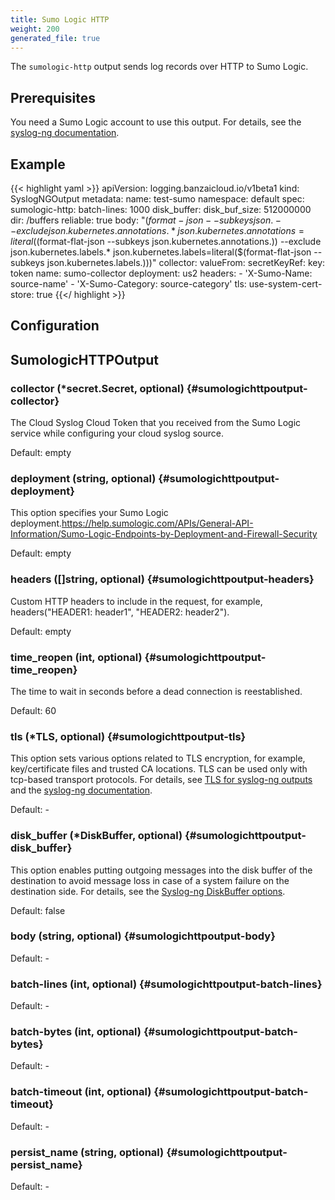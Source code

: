 ```yaml
---
title: Sumo Logic HTTP
weight: 200
generated_file: true
---
```


The `sumologic-http` output sends log records over HTTP to Sumo Logic.

## Prerequisites

You need a Sumo Logic account to use this output. For details, see the [syslog-ng documentation](https://www.syslog-ng.com/technical-documents/doc/syslog-ng-open-source-edition/3.37/administration-guide/55#TOPIC-1829118).

## Example

{{< highlight yaml >}}
apiVersion: logging.banzaicloud.io/v1beta1
kind: SyslogNGOutput
metadata:
  name: test-sumo
  namespace: default
spec:
  sumologic-http:
    batch-lines: 1000
    disk_buffer:
      disk_buf_size: 512000000
      dir: /buffers
      reliable: true
    body: "$(format-json
                --subkeys json.
                --exclude json.kubernetes.annotations.*
                json.kubernetes.annotations=literal($(format-flat-json --subkeys json.kubernetes.annotations.))
                --exclude json.kubernetes.labels.*
                json.kubernetes.labels=literal($(format-flat-json --subkeys json.kubernetes.labels.)))"
    collector:
      valueFrom:
        secretKeyRef:
          key: token
          name: sumo-collector
    deployment: us2
    headers:
    - 'X-Sumo-Name: source-name'
    - 'X-Sumo-Category: source-category'
    tls:
      use-system-cert-store: true
{{</ highlight >}}

## Configuration
## SumologicHTTPOutput

### collector (*secret.Secret, optional) {#sumologichttpoutput-collector}

The Cloud Syslog Cloud Token that you received from the Sumo Logic service while configuring your cloud syslog source.  

Default:  empty

### deployment (string, optional) {#sumologichttpoutput-deployment}

This option specifies your Sumo Logic deployment.https://help.sumologic.com/APIs/General-API-Information/Sumo-Logic-Endpoints-by-Deployment-and-Firewall-Security   

Default:  empty

### headers ([]string, optional) {#sumologichttpoutput-headers}

Custom HTTP headers to include in the request, for example, headers("HEADER1: header1", "HEADER2: header2").   

Default:  empty

### time_reopen (int, optional) {#sumologichttpoutput-time_reopen}

The time to wait in seconds before a dead connection is reestablished.  

Default:  60

### tls (*TLS, optional) {#sumologichttpoutput-tls}

This option sets various options related to TLS encryption, for example, key/certificate files and trusted CA locations. TLS can be used only with tcp-based transport protocols. For details, see [TLS for syslog-ng outputs](../tls/) and the [syslog-ng documentation](https://www.syslog-ng.com/technical-documents/doc/syslog-ng-open-source-edition/3.37/administration-guide/73#TOPIC-1829193). 

Default: -

### disk_buffer (*DiskBuffer, optional) {#sumologichttpoutput-disk_buffer}

This option enables putting outgoing messages into the disk buffer of the destination to avoid message loss in case of a system failure on the destination side. For details, see the [Syslog-ng DiskBuffer options](../disk_buffer/).  

Default:  false

### body (string, optional) {#sumologichttpoutput-body}

Default: -

### batch-lines (int, optional) {#sumologichttpoutput-batch-lines}

Default: -

### batch-bytes (int, optional) {#sumologichttpoutput-batch-bytes}

Default: -

### batch-timeout (int, optional) {#sumologichttpoutput-batch-timeout}

Default: -

### persist_name (string, optional) {#sumologichttpoutput-persist_name}

Default: -


